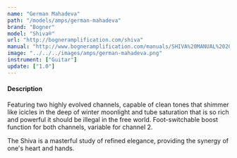 ```yaml
---
name: "German Mahadeva"
path: "/models/amps/german-mahadeva"
brand: "Bogner"
model: "Shiva®"
url: "http://bogneramplification.com/shiva"
manual: "http://www.bogneramplification.com/manuals/SHIVA%20MANUAL%202012.pdf"
image: "../../../images/amps/german-mahadeva.png"
instrument: ["Guitar"]
update: ["1.0"]
---
```

#### Description
Featuring two highly evolved channels, capable of clean tones that shimmer like icicles in the deep of winter moonlight and tube saturation that is so rich and powerful it should be illegal in the free world. Foot-switchable boost function for both channels, variable for channel 2.

The Shiva is a masterful study of refined elegance, providing the synergy of one's heart and hands.